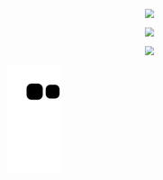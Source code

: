 
  
 <p align="center"> 
 <img src="https://cdn.discordapp.com/attachments/1127160207160643584/1149695656483639377/637273165c6b1c33da5f3ec3eb83b9db.gif"> 

 </p> 

<div align="center"> 
 <!-- <a href="https://discord.com/users/800689202588811294" > --> 
    <img src="https://lanyard.kyrie25.me/api/800689202588811294?waveColor=8B8BFA&waveSpotifyColor=B48EF7&gradient=7E37F9-B48EF7-E568C4"  /> 
   </a>
</div>
 <p align="center"> 
 <img src="https://komarev.com/ghpvc/?username=kinxyz&color=grey"> 
 </p>

<picture>
  <source
    media="(prefers-color-scheme: dark)"
    srcset="https://raw.githubusercontent.com/kinxyz/kinxyz/preview/github-contribution-grid-snake-dark.svg?palette=github-dark"
  />
  <source
    media="(prefers-color-scheme: light)"
    srcset="https://raw.githubusercontent.com/kinxyz/kinxyz/preview/github-contribution-grid-snake.svg"
  />
  <img
    alt="snake eating my contribution"
    src="https://raw.githubusercontent.com/kinxyz/kinxyz/preview/github-contribution-grid-snake.svg"
  />
</picture>